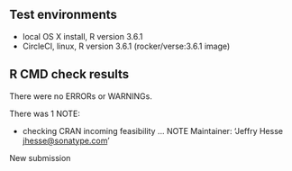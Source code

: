 ## Test environments
* local OS X install, R version 3.6.1
* CircleCI, linux, R version 3.6.1 (rocker/verse:3.6.1 image)

## R CMD check results
There were no ERRORs or WARNINGs. 

There was 1 NOTE:
* checking CRAN incoming feasibility ... NOTE
Maintainer: ‘Jeffry Hesse <jhesse@sonatype.com>’

New submission
